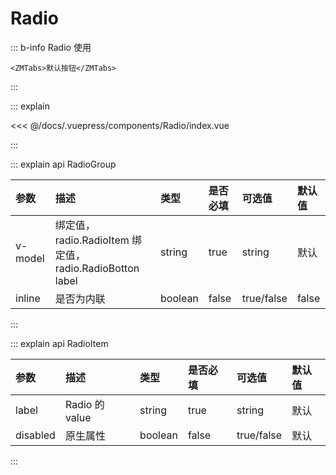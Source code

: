<!--
 * @abstract: JianJie
 * @version: 0.0.1
 * @Author: bhabgs
 * @Date: 2019-12-17 11:56:03
 * @LastEditors: bhabgs
 * @LastEditTime: 2019-12-17 17:53:20
 -->

# Radio

::: b-info Radio 使用

```vue
<ZMTabs>默认按钮</ZMTabs>
```

:::

::: explain

<templateMobile name="Radio-index">

<<< @/docs/.vuepress/components/Radio/index.vue

</templateMobile>
:::

::: explain api RadioGroup

| 参数    | 描述                                                    | 类型    | 是否必填 | 可选值     | 默认值 |
| :------ | :------------------------------------------------------ | :------ | :------- | :--------- | :----- |
| v-model | 绑定值，radio.RadioItem 绑定值，radio.RadioBotton label | string  | true     | string     | 默认   |
| inline  | 是否为内联                                              | boolean | false    | true/false | false  |

:::

::: explain api RadioItem

| 参数     | 描述           | 类型    | 是否必填 | 可选值     | 默认值 |
| :------- | :------------- | :------ | :------- | :--------- | :----- |
| label    | Radio 的 value | string  | true     | string     | 默认   |
| disabled | 原生属性       | boolean | false    | true/false | 默认   |

:::

